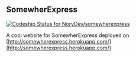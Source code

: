 ## SomewherExpress

[ ![Codeship Status for NoryDev/somewherexpress](https://codeship.com/projects/075342b0-6f7d-0133-76f6-7ae947dfb2ee/status?branch=master)](https://codeship.com/projects/116247)

A cool website for SomewherExpress deployed on [http://somewherexpress.herokuapp.com/](http://somewherexpress.herokuapp.com/)
